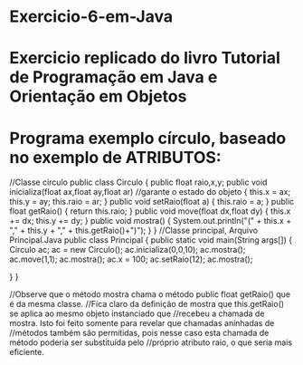 # Exercicio-6-em-Java

# Exercicio replicado do livro Tutorial de Programação em Java e Orientação em Objetos

# Programa exemplo círculo, baseado no exemplo de ATRIBUTOS:

//Classe circulo
public class Circulo {
public float raio,x,y;
public void inicializa(float ax,float ay,float ar)
//garante o estado do objeto
{
 this.x = ax; this.y = ay; this.raio = ar;
}
public void setRaio(float a)
{
 this.raio = a;
}
public float getRaio()
{
 return this.raio;
}
public void move(float dx,float dy) {
 this.x += dx; this.y += dy;
}
public void mostra()
{
 System.out.println("(" + this.x + "," + this.y + "," + this.getRaio()+")");
}
}
//Classe principal, Arquivo Principal.Java
public class Principal {
 public static void main(String args[]) {
 Circulo ac;
 ac = new Circulo();
 ac.inicializa(0,0,10);
 ac.mostra();
 ac.move(1,1);
 ac.mostra();
 ac.x = 100;
 ac.setRaio(12);
 ac.mostra();
 
 }
 }
 
 //Observe que o método mostra chama o método public float getRaio() que é da mesma classe.
//Fica claro da definição de mostra que this.getRaio() se aplica ao mesmo objeto instanciado que
//recebeu a chamada de mostra. Isto foi feito somente para revelar que chamadas aninhadas de
//métodos também são permitidas, pois nesse caso esta chamada de método poderia ser substituída pelo
//próprio atributo raio, o que seria mais eficiente.
